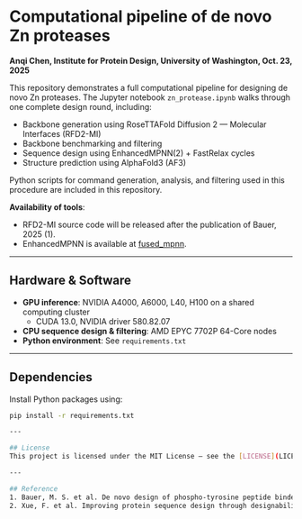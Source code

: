 # Computational pipeline of de novo Zn proteases

**Anqi Chen, Institute for Protein Design, University of Washington, Oct. 23, 2025**

This repository demonstrates a full computational pipeline for designing de novo Zn proteases. The Jupyter notebook `zn_protease.ipynb` walks through one complete design round, including:

- Backbone generation using RoseTTAFold Diffusion 2 — Molecular Interfaces (RFD2-MI)
- Backbone benchmarking and filtering
- Sequence design using EnhancedMPNN(2) + FastRelax cycles
- Structure prediction using AlphaFold3 (AF3)

Python scripts for command generation, analysis, and filtering used in this procedure are included in this repository.

**Availability of tools**:

- RFD2-MI source code will be released after the publication of Bauer, 2025 (1).  
- EnhancedMPNN is available at [fused_mpnn](https://github.com/baker-laboratory/fused_mpnn).

---

## Hardware & Software

- **GPU inference**: NVIDIA A4000, A6000, L40, H100 on a shared computing cluster  
  - CUDA 13.0, NVIDIA driver 580.82.07  
- **CPU sequence design & filtering**: AMD EPYC 7702P 64-Core nodes  
- **Python environment**: See `requirements.txt` 

---

## Dependencies

Install Python packages using:

```bash
pip install -r requirements.txt

---

## License
This project is licensed under the MIT License — see the [LICENSE](LICENSE) file for details.

---

## Reference
1. Bauer, M. S. et al. De novo design of phospho-tyrosine peptide binders. Preprint at https://doi.org/10.1101/2025.09.29.678898 (2025).
2. Xue, F. et al. Improving protein sequence design through designability preference optimization. Preprint at http://arxiv.org/abs/2506.00297 (2025).


